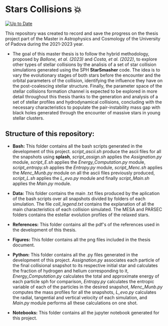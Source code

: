 # Stars Collisions  :collision:

[![Up to Date](https://github.com/ikatyang/emoji-cheat-sheet/workflows/Up%20to%20Date/badge.svg)](https://github.com/JuanManuelPacheco/Star_Collisions/actions)

This repository was created to record and save the progress on the thesis project part of the Master in Astrophysics and Cosmology of the University of Padova during the 2021-2023 year.

* The goal of this master thesis is to follow the hybrid methodology, proposed by *Ballone, et al. (2023)* and *Costa, et al. (2022)*, to explore other types of stellar collisions by the analisis of a set of star collision simulations generated using the SPH **StarSmasher** code. The idea is to vary the evolutionary stages of both stars before the encounter and the orbital parameters of the collision, identifying the influence they have on the post-coalescing stellar structure. Finally, the parameter space of the stellar collisions formation channel is expected to be explored in more detail throughout this thesis thanks to the generation and analysis of a set of stellar profiles and hydrodynamical collisions, concluding with the necessary characteristics to populate the pair-instability mass gap with black holes generated through the encounter of massive stars in young stellar clusters.

## Structure of this repository:

* **Bash:** This folder contains all the bash scripts generated in the development of this project. *script_ascii.sh* produce the ascii files for all the snapshots using **splash**, *script_assign.sh* applies the *Assignation.py* module, *script_E.sh* applies the *Energy_Computation.py* module,  *script_entropy.sh* applies the *Entropy.py* module, *script_Menc.sh* applies the *Menc_Munb.py* module on all the ascii files previously produced, *script_L.sh* applies the *L_evo.py* module and finally *script_Main.sh* applies the *Main.py* module.  

* **Data:** This folder contains the main .txt files produced by the aplication of the bash scripts over all snapshots divided by folders of each simulation. The file *coll_legend.txt* contains the explanation of all the main characteristics of each collision simulated. The MESA and PARSEC folders contains the estellar evolution profiles of the relaxed stars.

* **References:** This folder contains all the pdf's of the references used in the development of this thesis.

* **Figures:** This folder contains all the png files included in the thesis document.

* **Python:** This folder contains all the .py files generated in the development of this project. *Assignation.py* associates each particle of the final collisional snapshot to its respective initial star and calculates the fraction of hydrogen and helium corresponding to it, *Energy_Computation.py* calculates the total and approximate energy of each particle sph for comparison, *Entropy.py* calculates the entropic variable of each of the particles in the desired snapshot,  *Menc_Munb.py* computes the mass profiles for all the snapshots, *L_evo.py* calculates the radial, tangential and vertical velocity of each simulation, and *Main.py* module performs all these calculations on one shot.  

* **Notebooks:** This folder contains all the  jupyter notebook generated for this project.
